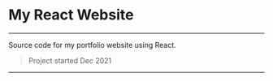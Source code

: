 # My React Website

_____

Source code for my portfolio website using React.

> Project started Dec 2021

_____

<br>
<br>
<br>
<br>
